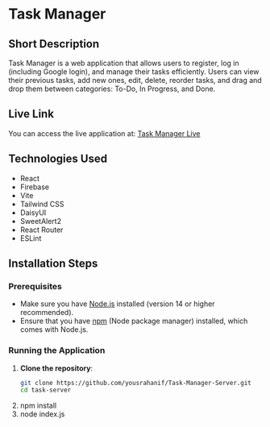 # Task Manager

## Short Description
Task Manager is a web application that allows users to register, log in (including Google login), and manage their tasks efficiently. Users can view their previous tasks, add new ones, edit, delete, reorder tasks, and drag and drop them between categories: To-Do, In Progress, and Done.

## Live Link
You can access the live application at: [Task Manager Live](https://task-manager-b4c45.web.app/)

## Technologies Used
- React
- Firebase
- Vite
- Tailwind CSS
- DaisyUI
- SweetAlert2
- React Router
- ESLint

## Installation Steps
### Prerequisites
- Make sure you have [Node.js](https://nodejs.org/) installed (version 14 or higher recommended).
- Ensure that you have [npm](https://www.npmjs.com/) (Node package manager) installed, which comes with Node.js.

### Running the Application
1. **Clone the repository**:
   ```bash
   git clone https://github.com/yousrahanif/Task-Manager-Server.git
   cd task-server
2. npm install
3. node index.js
